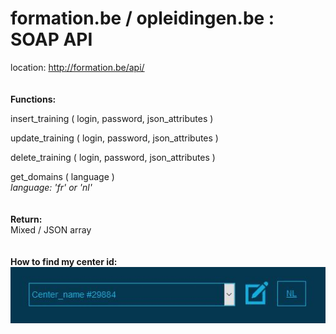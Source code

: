 <h1>formation.be / opleidingen.be : SOAP API</h1>


location: http://formation.be/api/
<br>
<br>
<br>
<b>Functions:</b>

insert_training ( login, password, json_attributes )

update_training ( login, password, json_attributes )

delete_training ( login, password, json_attributes )

get_domains ( language )<br>
<i>language: 'fr' or 'nl'</i>
<br>
<br>
<br>
<b>Return:</b><br>
Mixed / JSON array
<br>
<br>
<br>
<b>How to find my center id:</b><br>
<img src="how-to-find-my-center-id.jpg" />

